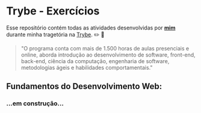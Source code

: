 # Trybe - Exercícios

Esse repositório contém todas as atividades desenvolvidas por __[mim](https://www.linkedin.com/in/fabio-s-s-junior/)__ durante minha tragetória na [Trybe](https://www.betrybe.com/). :pencil2: :notebook_with_decorative_cover: 

>"O programa conta com mais de 1.500 horas de aulas presenciais e online, aborda introdução ao desenvolvimento de software, front-end, back-end, ciência da computação, engenharia de software, metodologias ágeis e habilidades comportamentais."

## Fundamentos do Desenvolvimento Web:

### ...em construção...
